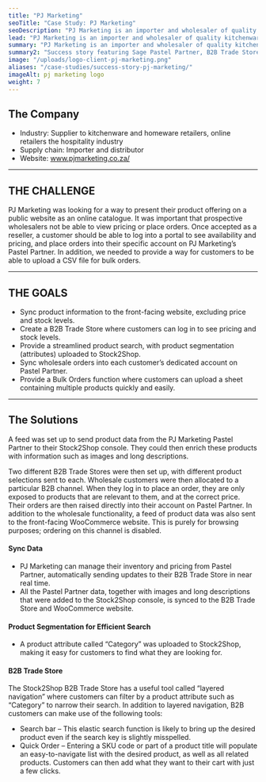 ```yaml
---
title: "PJ Marketing"
seoTitle: "Case Study: PJ Marketing"
seoDescription: "PJ Marketing is an importer and wholesaler of quality kitchenware to the retail and hospitality industries. Read how Stock2Shop helped with integration."
lead: "PJ Marketing is an importer and wholesaler of quality kitchenware to the retail and hospitality industries."
summary: "PJ Marketing is an importer and wholesaler of quality kitchenware to the retail and hospitality industries. They needed to be able to give their customers a way to upload a CSV file for bulk orders."
summary2: "Success story featuring Sage Pastel Partner, B2B Trade Store and Bulk Ordering."
image: "/uploads/logo-client-pj-marketing.png"
aliases: "/case-studies/success-story-pj-marketing/"
imageAlt: pj marketing logo
weight: 7
---
```


## The Company

- Industry: Supplier to kitchenware and homeware retailers, online retailers the hospitality industry
- Supply chain: Importer and distributor
- Website: www.pjmarketing.co.za/

---
## THE CHALLENGE

PJ Marketing was looking for a way to present their product offering on a public website as an online catalogue. It was important that prospective wholesalers not be able to view pricing or place orders. Once accepted as a reseller, a customer should be able to log into a portal to see availability and pricing, and place orders into their specific account on PJ Marketing’s Pastel Partner. In addition, we needed to provide a way for customers to be able to upload a CSV file for bulk orders.

---
## THE GOALS

- Sync product information to the front-facing website, excluding price and stock levels.
- Create a B2B Trade Store where customers can log in to see pricing and stock levels.
- Provide a streamlined product search, with product segmentation (attributes) uploaded to Stock2Shop.
- Sync wholesale orders into each customer’s dedicated account on Pastel Partner.
- Provide a Bulk Orders function where customers can upload a sheet containing multiple products quickly and easily.

---
## The Solutions

A feed was set up to send product data from the PJ Marketing Pastel Partner to their Stock2Shop console. They could then enrich these products with information such as images and long descriptions.

Two different B2B Trade Stores were then set up, with different product selections sent to each. Wholesale customers were then allocated to a particular B2B channel. When they log in to place an order, they are only exposed to products that are relevant to them, and at the correct price. Their orders are then raised directly into their account on Pastel Partner. In addition to the wholesale functionality, a feed of product data was also sent to the front-facing WooCommerce website. This is purely for browsing purposes; ordering on this channel is disabled.

#### Sync Data
- PJ Marketing can manage their inventory and pricing from Pastel Partner, automatically sending updates to their B2B Trade Store in near real time.
- All the Pastel Partner data, together with images and long descriptions that were added to the Stock2Shop console, is synced to the B2B Trade Store and WooCommerce website.

#### Product Segmentation for Efficient Search
- A product attribute called “Category” was uploaded to Stock2Shop, making it easy for customers to find what they are looking for.

#### B2B Trade Store
The Stock2Shop B2B Trade Store has a useful tool called “layered navigation” where customers can filter by a product attribute such as “Category” to narrow their search. In addition to layered navigation, B2B customers can make use of the following tools:

- Search bar – This elastic search function is likely to bring up the desired product even if the search key is slightly misspelled.
- Quick Order – Entering a SKU code or part of a product title will populate an easy-to-navigate list with the desired product, as well as all related products. Customers can then add what they want to their cart with just a few clicks.